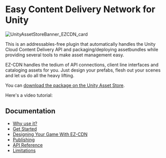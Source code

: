 # Easy Content Delivery Network for Unity

![UnityAssetStoreBanner_EZCDN_card](https://github.com/SplenSoft/ezcdn-public/assets/4369778/4dd1520c-a52b-46be-8b42-5cb4d536d778)

This is an addressables-free plugin that automatically handles the Unity Cloud Content Delivery API and packaging/deploying assetbundles while providing several tools to make asset management easy.

EZ-CDN handles the tedium of API connections, client line interfaces and cataloging assets for you. Just design your prefabs, flesh out your scenes and let us do all the heavy lifting.

You can [download the package on the Unity Asset Store](https://u3d.as/3eTj).

Here's a video tutorial: 

## Documentation
* [Why use it?](https://github.com/SplenSoft/ezcdn-public/wiki/Why-use-EZ%E2%80%90CDN%3F)
* [Get Started](https://github.com/SplenSoft/ezcdn-public/wiki/Getting-Started)
* [Designing Your Game With EZ-CDN](https://github.com/SplenSoft/ezcdn-public/wiki/Designing-with-EZ%E2%80%90CDN)
* [Publishing](https://github.com/SplenSoft/ezcdn-public/wiki/Publishing)
* [API Reference](https://splensoft.com/ezcdn/api-ref/)
* [Limitations](https://github.com/SplenSoft/ezcdn-public/wiki/Limitations)
